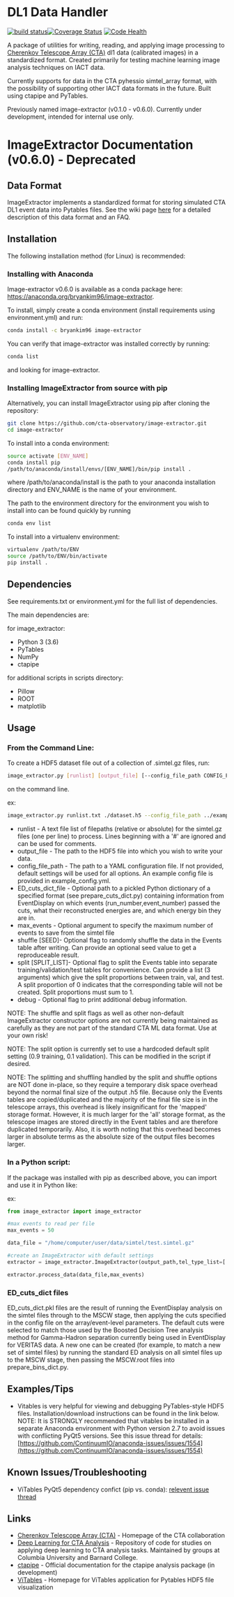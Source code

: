 # DL1 Data Handler

[![build status](https://travis-ci.org/cta-observatory/image-extractor.svg?branch=master)](https://travis-ci.org/cta-observatory/image-extractor.svg?branch=master)[![Coverage Status](https://coveralls.io/repos/github/cta-observatory/image-extractor/badge.svg?branch=master)](https://coveralls.io/github/cta-observatory/image-extractor?branch=master) [![Code Health](https://landscape.io/github/cta-observatory/image-extractor/master/landscape.svg?style=flat)](https://landscape.io/github/cta-observatory/image-extractor/master)

A package of utilities for writing, reading, and applying image processing to [Cherenkov Telescope Array (CTA)](https://www.cta-observatory.org/ "CTA collaboration Homepage") dl1 data (calibrated images) in a standardized format. Created primarily for testing machine learning image analysis techniques on IACT data. 

Currently supports for data in the CTA pyhessio simtel_array format, with the possibility of supporting other IACT data formats in the future. Built using ctapipe and PyTables.

Previously named image-extractor (v0.1.0 - v0.6.0). Currently under development, intended for internal use only.

# ImageExtractor Documentation (v0.6.0) - Deprecated

## Data Format

ImageExtractor implements a standardized format for storing simulated CTA DL1 event data into Pytables files. See the wiki page [here](https://github.com/cta-observatory/image-extractor/wiki/CTA-ML-Data-Format) for a detailed description of this data format and an FAQ. 

## Installation

The following installation method (for Linux) is recommended:

### Installing with Anaconda

Image-extractor v0.6.0 is available as a conda package here: https://anaconda.org/bryankim96/image-extractor.

To install, simply create a conda environment (install requirements using environment.yml) and run:

```bash
conda install -c bryankim96 image-extractor 
```

You can verify that image-extractor was installed correctly by running:

```bash
conda list
```

and looking for image-extractor.

### Installing ImageExtractor from source with pip

Alternatively, you can install ImageExtractor using pip after cloning the repository:

```bash
git clone https://github.com/cta-observatory/image-extractor.git
cd image-extractor
```

To install into a conda environment:

```bash
source activate [ENV_NAME]
conda install pip
/path/to/anaconda/install/envs/[ENV_NAME]/bin/pip install .
```
where /path/to/anaconda/install is the path to your anaconda installation directory and ENV\_NAME is the name of your environment.

The path to the environment directory for the environment you wish to install into can be found quickly by running

```bash
conda env list
```

To install into a virtualenv environment:

```bash
virtualenv /path/to/ENV
source /path/to/ENV/bin/activate
pip install .
```

## Dependencies

See requirements.txt or environment.yml for the full list of dependencies.

The main dependencies are:

for image_extractor:

* Python 3 (3.6)
* PyTables
* NumPy
* ctapipe

for additional scripts in scripts directory:

* Pillow
* ROOT
* matplotlib

## Usage

### From the Command Line:

To create a HDF5 dataset file out of a collection of .simtel.gz files, run:

```bash
image_extractor.py [runlist] [output_file] [--config_file_path CONFIG_FILE_PATH] [--ED_cuts_dict_file ED_CUTS_DICT_FILE] [--max_events MAX_EVENTS] [--shuffle [SEED]] [--split [SPLIT_LIST]] [--debug]
```
on the command line.

ex:

```bash
image_extractor.py runlist.txt ./dataset.h5 --config_file_path ../example_config.yml --ED_cuts_dict_file ./bins_cuts_dict.pkl --debug
```

* runlist - A text file list of filepaths (relative or absolute) for the simtel.gz files (one per line) to process. Lines beginning with a '#' are ignored and can be used for comments. 
* output_file - The path to the HDF5 file into which you wish to write your data.
* config_file_path - The path to a YAML configuration file. If not provided, default settings will be used for all options. An example config file is provided in example_config.yml.
* ED_cuts_dict_file - Optional path to a pickled Python dictionary of a specified format (see prepare_cuts_dict.py) containing information from EventDisplay on which events (run_number,event_number) passed the cuts, what their reconstructed energies are, and which energy bin they are in.
* max_events - Optional argument to specify the maximum number of events to save from the simtel file
* shuffle [SEED]- Optional flag to randomly shuffle the data in the Events table after writing. Can provide an optional seed value to get a reproduceable result.
* split [SPLIT_LIST]- Optional flag to split the Events table into separate training/validation/test tables for convenience. Can provide a list (3 arguments) which give the split proportions between train, val, and test. A split proportion of 0 indicates that the corresponding table will not be created. Split proportions must sum to 1.
* debug - Optional flag to print additional debug information.

NOTE: The shuffle and split flags as well as other non-default ImageExtractor constructor options are not currently being maintained as carefully as they are not part of the standard CTA ML data format. Use at your own risk!

NOTE: The split option is currently set to use a hardcoded default split setting (0.9 training, 0.1 validation). This can be modified in the script if desired.

NOTE: The splitting and shuffling handled by the split and shuffle options are NOT done in-place, so they require a temporary disk space overhead beyond the normal final size of the output .h5 file. Because only the Events tables are copied/duplicated and the majority of the final file size is in the telescope arrays, this overhead is likely insignificant for the 'mapped' storage format. However, it is much larger for the 'all' storage format, as the telescope images are stored directly in the Event tables and are therefore duplicated temporarily. Also, it is worth noting that this overhead becomes larger in absolute terms as the absolute size of the output files becomes larger.

### In a Python script:

If the package was installed with pip as described above, you can import and use it in Python like:

ex:

```python
from image_extractor import image_extractor

#max events to read per file
max_events = 50

data_file = "/home/computer/user/data/simtel/test.simtel.gz"

#create an ImageExtractor with default settings
extractor = image_extractor.ImageExtractor(output_path,tel_type_list=['MST-SCT:SCTCam'])

extractor.process_data(data_file,max_events)

```

### ED_cuts_dict files

ED_cuts_dict.pkl files are the result of running the EventDisplay analysis on the simtel files through to the MSCW stage, then applying the cuts specified in the config file on the array/event-level parameters. The default cuts were selected to match those used by the Boosted Decision Tree analysis method for Gamma-Hadron separation currently being used in EventDisplay for VERITAS data. A new one can be created (for example, to match a new set of simtel files) by running the standard ED analysis on all simtel files up to the MSCW stage, then passing the MSCW.root files into prepare_bins_dict.py.

## Examples/Tips

* Vitables is very helpful for viewing and debugging PyTables-style HDF5 files. Installation/download instructions can be found in the link below. NOTE: It is STRONGLY recommended that vitables be installed in a separate Anaconda environment with Python version 2.7 to avoid issues with conflicting PyQt5 versions. See this issue thread for details: [https://github.com/ContinuumIO/anaconda-issues/issues/1554](https://github.com/ContinuumIO/anaconda-issues/issues/1554)

## Known Issues/Troubleshooting

* ViTables PyQt5 dependency confict (pip vs. conda): [relevent issue thread](https://github.com/ContinuumIO/anaconda-issues/issues/1554)

## Links

* [Cherenkov Telescope Array (CTA)](https://www.cta-observatory.org/ "CTA collaboration Homepage") - Homepage of the CTA collaboration
* [Deep Learning for CTA Analysis](https://github.com/bryankim96/deep-learning-CTA "Deep Learning for CTA Repository") - Repository of code for studies on applying deep learning to CTA analysis tasks. Maintained by groups at Columbia University and Barnard College.
* [ctapipe](https://cta-observatory.github.io/ctapipe/ "ctapipe Official Documentation Page") - Official documentation for the ctapipe analysis package (in development)
* [ViTables](http://vitables.org/ "ViTables Homepage") - Homepage for ViTables application for Pytables HDF5 file visualization





 
